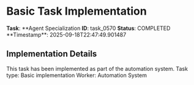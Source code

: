 # Basic Task Implementation

**Task**: **Agent Specialization
**ID**: task_0570
**Status**: COMPLETED
**Timestamp\*\*: 2025-09-18T22:47:49.901487

## Implementation Details

This task has been implemented as part of the automation system.
Task type: Basic implementation
Worker: Automation System
